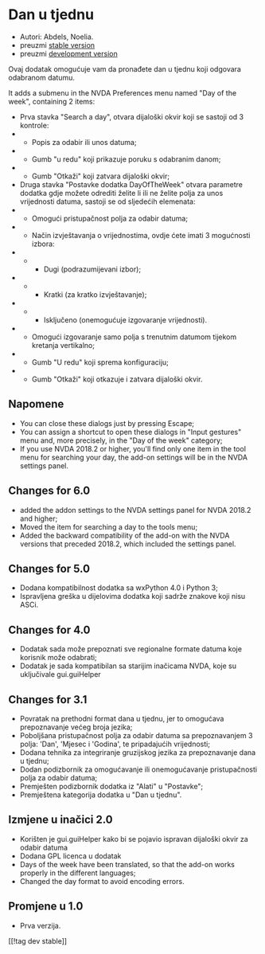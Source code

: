 # Dan u tjednu #

*	 Autori: Abdels, Noelia.
*	 preuzmi [stable version][1]
*	 preuzmi [development version][2]

Ovaj dodatak omogućuje vam da pronađete dan u tjednu koji odgovara odabranom
datumu.

It adds a submenu in the NVDA Preferences menu named "Day of the week",
containing 2 items:


*	Prva stavka "Search a day", otvara dijaloški okvir koji se sastoji od 3 kontrole:
*	*	Popis za odabir ili unos datuma;
*	*	Gumb "u redu" koji prikazuje poruku s odabranim danom;
*	*	Gumb "Otkaži" koji zatvara dijaloški okvir;
*	Druga stavka "Postavke dodatka DayOfTheWeek" otvara parametre dodatka gdje možete odrediti želite li ili ne želite polja za unos vrijednosti datuma, sastoji se od sljedećih elemenata:
*	*	Omogući pristupačnost polja za odabir datuma;
*	*	Način izvještavanja o vrijednostima, ovdje ćete imati 3 mogućnosti izbora:
*	*	*	 Dugi (podrazumijevani izbor);
*	*	*	 Kratki (za kratko izvještavanje);
*	*	*	Isključeno (onemogućuje izgovaranje vrijednosti).
*	*	Omogući izgovaranje samo polja s trenutnim datumom tijekom kretanja vertikalno;
*	*	Gumb "U redu" koji sprema konfiguraciju;
*	*	 Gumb "Otkaži" koji otkazuje i zatvara dijaloški okvir.

## Napomene ##

*	 You can close these dialogs just by pressing Escape;
*	 You can assign a shortcut to open these dialogs in "Input gestures" menu
   and, more precisely, in the "Day of the week" category;
*	 If you use NVDA 2018.2 or higher, you'll find only one item in the tool
   menu for searching your day, the add-on settings will be in the NVDA
   settings panel.

## Changes for 6.0 ##

*	 added the addon settings to the NVDA settings panel for NVDA 2018.2 and
   higher;
*	 Moved the item for searching a day to the tools menu;
*	 Added the backward compatibility of the add-on with the NVDA versions
   that preceded 2018.2, which included the settings panel.

## Changes for 5.0 ##

*	 Dodana kompatibilnost dodatka sa wxPython 4.0 i Python 3;
*	 Ispravljena greška u dijelovima dodatka koji sadrže znakove koji nisu
   ASCi.

## Changes for 4.0 ##

*	 Dodatak sada može prepoznati sve regionalne formate datuma koje korisnik
   može odabrati;
*	 Dodatak je sada kompatibilan sa starijim inačicama NVDA, koje su
   uključivale gui.guiHelper

## Changes for 3.1 ##

*	 Povratak na prethodni format dana u tjednu, jer to omogućava
   prepoznavanje većeg broja jezika;
*	 Poboljšana pristupačnost polja za odabir datuma sa prepoznavanjem 3
   polja: 'Dan', 'Mjesec i 'Godina', te pripadajućih vrijednosti;
*	 Dodana tehnika za integriranje gruzijskog jezika za prepoznavanje dana u
   tjednu;
*	 Dodan podizbornik za omogućavanje ili onemogućavanje pristupačnosti polja
   za odabir datuma;
*	 Premješten podizbornik dodatka iz "Alati" u "Postavke";
*	 Premještena kategorija dodatka u "Dan u tjednu".

## Izmjene u inačici 2.0 ##

*	 Korišten je gui.guiHelper kako bi se pojavio ispravan dijaloški okvir za
   odabir datuma
*	 Dodana GPL licenca u dodatak
*	 Days of the week have been translated, so that the add-on works properly
   in the different languages;
*	 Changed the day format to avoid encoding errors.

## Promjene u 1.0 ##

*	 Prva verzija.

[[!tag dev stable]]

[1]: https://addons.nvda-project.org/files/get.php?file=dw

[2]: https://addons.nvda-project.org/files/get.php?file=dw-dev
